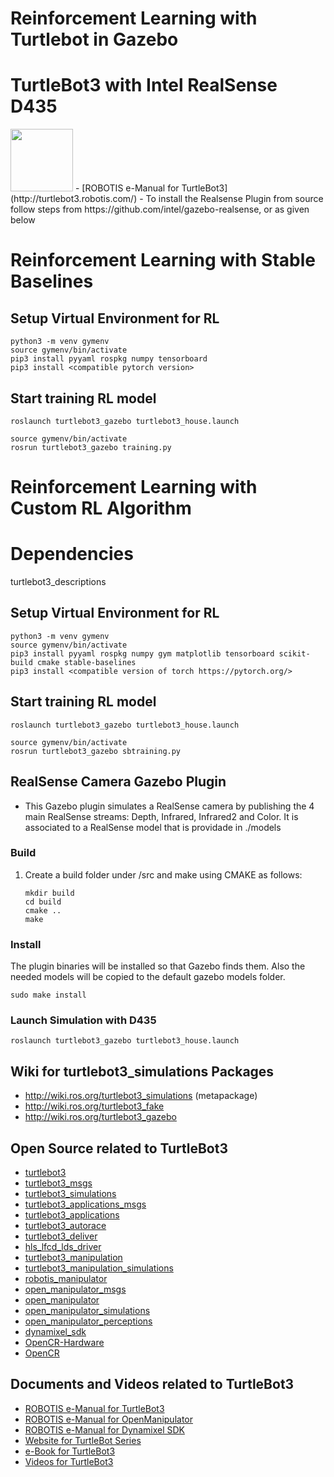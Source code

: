 # Reinforcement Learning with Turtlebot in Gazebo
# TurtleBot3 with Intel RealSense D435
<img src="https://github.com/ROBOTIS-GIT/emanual/blob/master/assets/images/platform/turtlebot3/logo_turtlebot3.png" width="100">
- [ROBOTIS e-Manual for TurtleBot3](http://turtlebot3.robotis.com/)
- To install the Realsense Plugin from source follow steps from https://github.com/intel/gazebo-realsense, or as given below

# Reinforcement Learning with Stable Baselines

## Setup Virtual Environment for RL
```
python3 -m venv gymenv
source gymenv/bin/activate
pip3 install pyyaml rospkg numpy tensorboard 
pip3 install <compatible pytorch version>
```
## Start training RL model
```
roslaunch turtlebot3_gazebo turtlebot3_house.launch

source gymenv/bin/activate
rosrun turtlebot3_gazebo training.py
```
# Reinforcement Learning with Custom RL Algorithm

# Dependencies
turtlebot3_descriptions 

## Setup Virtual Environment for RL
```
python3 -m venv gymenv
source gymenv/bin/activate
pip3 install pyyaml rospkg numpy gym matplotlib tensorboard scikit-build cmake stable-baselines
pip3 install <compatible version of torch https://pytorch.org/>
```
## Start training RL model
```
roslaunch turtlebot3_gazebo turtlebot3_house.launch

source gymenv/bin/activate
rosrun turtlebot3_gazebo sbtraining.py
```

## RealSense Camera Gazebo Plugin
- This Gazebo plugin simulates a RealSense camera by publishing the 4 main RealSense streams: Depth, Infrared, Infrared2 and Color. It is associated to a
RealSense model that is providade in ./models

### Build #

1. Create a build folder under /src and make using CMAKE as follows:

    ```
    mkdir build
    cd build
    cmake ..
    make
    ```

### Install #

The plugin binaries will be installed so that Gazebo finds them. Also the
needed models will be copied to the default gazebo models folder.

    sudo make install
    
### Launch Simulation with D435 #

```
roslaunch turtlebot3_gazebo turtlebot3_house.launch
```

## Wiki for turtlebot3_simulations Packages
- http://wiki.ros.org/turtlebot3_simulations (metapackage)
- http://wiki.ros.org/turtlebot3_fake
- http://wiki.ros.org/turtlebot3_gazebo

## Open Source related to TurtleBot3
- [turtlebot3](https://github.com/ROBOTIS-GIT/turtlebot3)
- [turtlebot3_msgs](https://github.com/ROBOTIS-GIT/turtlebot3_msgs)
- [turtlebot3_simulations](https://github.com/ROBOTIS-GIT/turtlebot3_simulations)
- [turtlebot3_applications_msgs](https://github.com/ROBOTIS-GIT/turtlebot3_applications_msgs)
- [turtlebot3_applications](https://github.com/ROBOTIS-GIT/turtlebot3_applications)
- [turtlebot3_autorace](https://github.com/ROBOTIS-GIT/turtlebot3_autorace)
- [turtlebot3_deliver](https://github.com/ROBOTIS-GIT/turtlebot3_deliver)
- [hls_lfcd_lds_driver](https://github.com/ROBOTIS-GIT/hls_lfcd_lds_driver)
- [turtlebot3_manipulation](https://github.com/ROBOTIS-GIT/turtlebot3_manipulation.git)
- [turtlebot3_manipulation_simulations](https://github.com/ROBOTIS-GIT/turtlebot3_manipulation_simulations.git)
- [robotis_manipulator](https://github.com/ROBOTIS-GIT/robotis_manipulator)
- [open_manipulator_msgs](https://github.com/ROBOTIS-GIT/open_manipulator_msgs)
- [open_manipulator](https://github.com/ROBOTIS-GIT/open_manipulator)
- [open_manipulator_simulations](https://github.com/ROBOTIS-GIT/open_manipulator_simulations)
- [open_manipulator_perceptions](https://github.com/ROBOTIS-GIT/open_manipulator_perceptions)
- [dynamixel_sdk](https://github.com/ROBOTIS-GIT/DynamixelSDK)
- [OpenCR-Hardware](https://github.com/ROBOTIS-GIT/OpenCR-Hardware)
- [OpenCR](https://github.com/ROBOTIS-GIT/OpenCR)

## Documents and Videos related to TurtleBot3
- [ROBOTIS e-Manual for TurtleBot3](http://turtlebot3.robotis.com/)
- [ROBOTIS e-Manual for OpenManipulator](http://emanual.robotis.com/docs/en/platform/openmanipulator/)
- [ROBOTIS e-Manual for Dynamixel SDK](http://emanual.robotis.com/docs/en/software/dynamixel/dynamixel_sdk/overview/)
- [Website for TurtleBot Series](http://www.turtlebot.com/)
- [e-Book for TurtleBot3](https://community.robotsource.org/t/download-the-ros-robot-programming-book-for-free/51/)
- [Videos for TurtleBot3 ](https://www.youtube.com/playlist?list=PLRG6WP3c31_XI3wlvHlx2Mp8BYqgqDURU)
